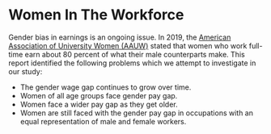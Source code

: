 # Women In The Workforce



Gender bias in earnings is an ongoing issue. In 2019, the [American Association of University Women (AAUW)](https://www.aauw.org/research/the-simple-truth-about-the-gender-pay-gap/) stated that women who work full-time earn about 80 percent of what their male counterparts make. This report identified the following problems which we attempt to investigate in our study:

* The gender wage gap continues to grow over time.
* Women of all age groups face gender pay gap.
* Women face a wider pay gap as they get older.
* Women are still faced with the gender pay gap in occupations with an equal representation of male and female workers.
